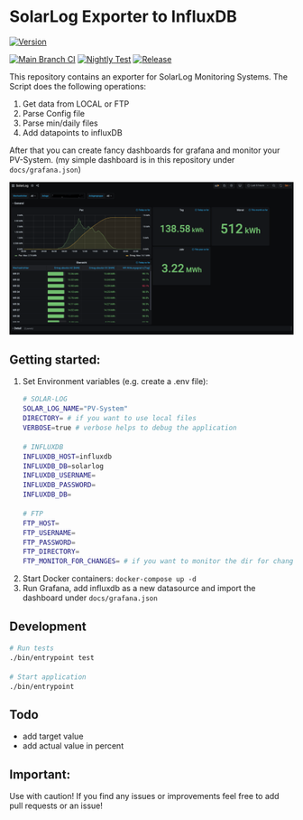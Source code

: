 # SolarLog Exporter to InfluxDB
[![Version](https://img.shields.io/github/v/tag/chrishrb/solarlog-exporter?include_prereleases&style=plastic)](https://github.com/chrishrb/solarlog-exporter/releases)

[![Main Branch CI](https://github.com/chrishrb/solarlog-exporter/actions/workflows/pipeline.yml/badge.svg)](https://github.com/chrishrb/solarlog-exporter/actions/workflows/pipeline.yml)
[![Nightly Test](https://github.com/chrishrb/solarlog-exporter/actions/workflows/nightly.yml/badge.svg)](https://github.com/chrishrb/solarlog-exporter/actions/workflows/nightly.yml)
[![Release](https://github.com/chrishrb/solarlog-exporter/actions/workflows/release.yml/badge.svg)](https://github.com/chrishrb/solarlog-exporter/actions/workflows/release.yml)

This repository contains an exporter for SolarLog Monitoring Systems. The Script does the following operations:
1. Get data from LOCAL or FTP
2. Parse Config file
3. Parse min/daily files 
4. Add datapoints to influxDB

After that you can create fancy dashboards for grafana and monitor your PV-System. (my simple dashboard is in this repository under `docs/grafana.json`)

![grafana](docs/screenshot.png)

## Getting started:
1. Set Environment variables (e.g. create a .env file):
    ```bash
    # SOLAR-LOG
    SOLAR_LOG_NAME="PV-System"
    DIRECTORY= # if you want to use local files
    VERBOSE=true # verbose helps to debug the application
   
    # INFLUXDB
    INFLUXDB_HOST=influxdb
    INFLUXDB_DB=solarlog
    INFLUXDB_USERNAME=
    INFLUXDB_PASSWORD=
    INFLUXDB_DB=

    # FTP
    FTP_HOST=
    FTP_USERNAME=
    FTP_PASSWORD=
    FTP_DIRECTORY=
    FTP_MONITOR_FOR_CHANGES= # if you want to monitor the dir for changes

    ```
2. Start Docker containers: `docker-compose up -d`
3. Run Grafana, add influxdb as a new datasource and import the dashboard under `docs/grafana.json`

## Development

```bash
# Run tests
./bin/entrypoint test

# Start application
./bin/entrypoint
```

## Todo
- add target value
- add actual value in percent

## Important:
Use with caution! If you find any issues or improvements feel free to add pull requests or an issue!
